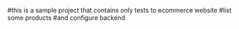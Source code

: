 #this is a sample project that contains only tests to ecommerce website
#list some products 
#and configure backend